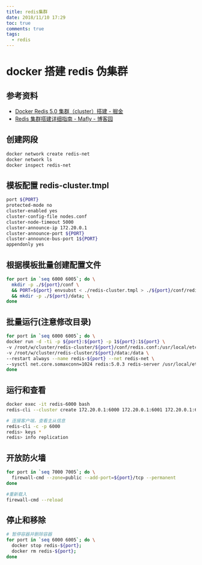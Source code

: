 ```yaml
---
title: redis集群
date: 2018/11/10 17:29
toc: true
comments: true
tags:
  - redis
---
```


# docker 搭建 redis 伪集群

## 参考资料

- [Docker Redis 5.0 集群（cluster）搭建 - 掘金](https://juejin.im/post/6844903809005649927)
- [Redis 集群搭建详细指南 - Mafly - 博客园](https://www.cnblogs.com/mafly/p/redis_cluster.html)

## 创建网段

```sh
docker network create redis-net
docker network ls
docker inspect redis-net
```

## 模板配置 redis-cluster.tmpl

```sh
port ${PORT}
protected-mode no
cluster-enabled yes
cluster-config-file nodes.conf
cluster-node-timeout 5000
cluster-announce-ip 172.20.0.1
cluster-announce-port ${PORT}
cluster-announce-bus-port 1${PORT}
appendonly yes
```

## 根据模板批量创建配置文件

```sh
for port in `seq 6000 6005`; do \
  mkdir -p ./${port}/conf \
  && PORT=${port} envsubst < ./redis-cluster.tmpl > ./${port}/conf/redis.conf \
  && mkdir -p ./${port}/data; \
done
```

## 批量运行(注意修改目录)

```sh
for port in `seq 6000 6005`; do \
docker run -d -ti -p ${port}:${port} -p 1${port}:1${port} \
-v /root/w/cluster/redis-cluster/${port}/conf/redis.conf:/usr/local/etc/redis/redis.conf \
-v /root/w/cluster/redis-cluster/${port}/data:/data \
--restart always --name redis-${port} --net redis-net \
--sysctl net.core.somaxconn=1024 redis:5.0.3 redis-server /usr/local/etc/redis/redis.conf; \
done
```

## 运行和查看

```sh
docker exec -it redis-6000 bash
redis-cli --cluster create 172.20.0.1:6000 172.20.0.1:6001 172.20.0.1:6002 172.20.0.1:6003 172.20.0.1:6004 172.20.0.1:6005 --cluster-replicas 1

# 连接客户端，查看主从信息
redis-cli -c -p 6000
redis> keys *
redis> info replication
```

## 开放防火墙

```sh
for port in `seq 7000 7005`; do \
  firewall-cmd --zone=public --add-port=${port}/tcp --permanent
done

#重新载入
firewall-cmd --reload

```

## 停止和移除

```sh
# 暂停容器并删除容器
for port in `seq 6000 6005`; do \
  docker stop redis-${port};
  docker rm redis-${port};
done
```
